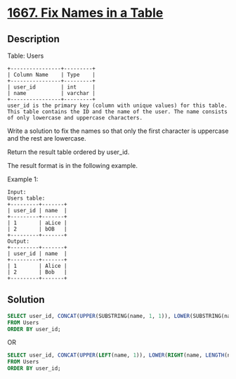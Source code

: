 # [1667. Fix Names in a Table](https://leetcode.com/problems/fix-names-in-a-table/)

## Description

Table: Users
```
+----------------+---------+
| Column Name    | Type    |
+----------------+---------+
| user_id        | int     |
| name           | varchar |
+----------------+---------+
user_id is the primary key (column with unique values) for this table.
This table contains the ID and the name of the user. The name consists of only lowercase and uppercase characters.
```

Write a solution to fix the names so that only the first character is uppercase and the rest are lowercase.

Return the result table ordered by user_id.

The result format is in the following example.


Example 1:
```
Input: 
Users table:
+---------+-------+
| user_id | name  |
+---------+-------+
| 1       | aLice |
| 2       | bOB   |
+---------+-------+
Output: 
+---------+-------+
| user_id | name  |
+---------+-------+
| 1       | Alice |
| 2       | Bob   |
+---------+-------+
```

## Solution
``` sql
SELECT user_id, CONCAT(UPPER(SUBSTRING(name, 1, 1)), LOWER(SUBSTRING(name, 2))) AS name
FROM Users
ORDER BY user_id;
```

OR
``` sql
SELECT user_id, CONCAT(UPPER(LEFT(name, 1)), LOWER(RIGHT(name, LENGTH(name) - 1))) AS name
FROM Users
ORDER BY user_id;
```




